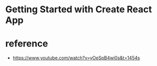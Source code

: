 # Getting Started with Create React App
# reference 

- https://www.youtube.com/watch?v=yOeSpB4wi0s&t=1454s

